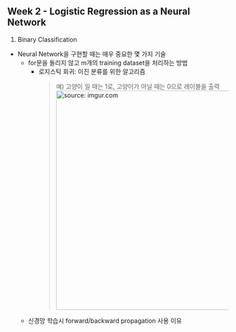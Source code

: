 
## Week 2 - Logistic Regression as a Neural Network

1. Binary Classification
* Neural Network을 구현할 때는 매우 중요한 몇 가지 기술  
  * for문을 돌리지 않고 m개의 training dataset을 처리하는 방법  
    * 로지스틱 회귀: 이진 분류를 위한 알고리즘
      > 예) 고양이 일 때는 1로, 고양이가 아닐 때는 0으로 레이블을 출력
<a href="http://img.etoday.co.kr/pto_db/2018/02/20180212094232_1185877_710_340.jpg"><img src="http://img.etoday.co.kr/pto_db/2018/02/20180212094232_1185877_710_340.jpg" width="500px" title="source: imgur.com" /></a>
  * 신경망 학습시 forward/backward propagation 사용 이유 
